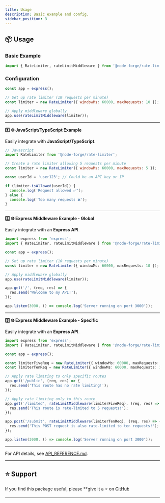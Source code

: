 ```yaml
---
title: Usage
description: Basic example and config.
sidebar_position: 3
---
```


## 📦 Usage

### Basic Example

```javascript
import { RateLimiter, rateLimitMiddleware } from '@node-forge/rate-limiter';
```

### Configuration

```javascript
const app = express();

// Set up rate limiter (10 requests per minute)
const limiter = new RateLimiter({ windowMs: 60000, maxRequests: 10 });

// Apply middleware globally
app.use(rateLimitMiddleware(limiter));
```

---

**1️⃣ 🌐 JavaScript/TypeScript Example**

Easily integrate with **JavaScript/TypeScript**.

```javascript
// Javascript
import RateLimiter from '@node-forge/rate-limiter';

// Create a rate limiter allowing 5 requests per minute
const limiter = new RateLimiter({ windowMs: 60000, maxRequests: 5 });

const userId = 'user123'; // Could be an API key or IP

if (limiter.isAllowed(userId)) {
  console.log('Request allowed ✅');
} else {
  console.log('Too many requests ❌');
}
```

---

**2️⃣ 🌐 Express Middleware Example - Global**

Easily integrate with an **Express API**.

```typescript
import express from 'express';
import { RateLimiter, rateLimitMiddleware } from '@node-forge/rate-limiter';

const app = express();

// Set up rate limiter (10 requests per minute)
const limiter = new RateLimiter({ windowMs: 60000, maxRequests: 10 });

// Apply middleware globally
app.use(rateLimitMiddleware(limiter));

app.get('/', (req, res) => {
  res.send('Welcome to my API!');
});

app.listen(3000, () => console.log('Server running on port 3000'));
```

---

**3️⃣ 🌐 Express Middleware Example - Specific**

Easily integrate with an **Express API**.

```typescript
import express from 'express';
import { RateLimiter, rateLimitMiddleware } from '@node-forge/rate-limiter';

const app = express();

const limiterFiveReq = new RateLimiter({ windowMs: 60000, maxRequests: 5 });
const limiterTenReq = new RateLimiter({ windowMs: 60000, maxRequests: 10 });

// Apply rate limiting to only specific routes
app.get('/public', (req, res) => {
  res.send('This route has no rate limiting!');
});

// Apply rate limiting only to this route
app.get('/limited', rateLimitMiddleware(limiterFiveReq), (req, res) => {
  res.send('This route is rate-limited to 5 requests!');
});

app.post('/submit', rateLimitMiddleware(limiterTenReq), (req, res) => {
  res.send('This POST request is also rate-limited to ten requests!');
});

app.listen(3000, () => console.log('Server running on port 3000'));
```

---

For API details, see [API_REFERENCE.md](API_REFERENCE.md).

---

## ⭐ Support

If you find this package useful, please \*\*give it a ⭐ on
[GitHub](https://github.com/The-Node-Forge/api-rate-limit 'GitHub Repository')

---
